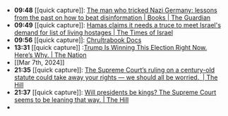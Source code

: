 - **09:48** [[quick capture]]:  [The man who tricked Nazi Germany: lessons from the past on how to beat disinformation | Books | The Guardian](https://www.theguardian.com/books/2024/mar/02/the-man-who-tricked-nazi-germany-lessons-from-the-past-on-how-to-beat-disinformation)
- **09:49** [[quick capture]]:  [Hamas claims it needs a truce to meet Israel's demand for list of living hostages | The Times of Israel](https://www.timesofisrael.com/as-israel-seeks-list-of-living-hostages-hamas-official-claims-ceasefire-needed-first/)
- **09:56** [[quick capture]]:  [Chrultrabook Docs](https://docs.chrultrabook.com/)
- **13:31** [[quick capture]] :[Trump Is Winning This Election Right Now. Here’s Why. | The Nation](https://www.thenation.com/article/politics/trump-is-winning-this-election-right-now-heres-why/?utm_source=one-signal&utm_medium=push&utm_campaign=2024-03-05)
- [[Mar 7th, 2024]]
- **21:35** [[quick capture]]:  [The Supreme Court’s ruling on a century-old statute could take away your rights — we should all be worried.  | The Hill](https://thehill.com/opinion/judiciary/4510807-the-supreme-courts-ruling-on-a-century-old-statute-could-take-away-your-rights-we-should-all-be-worried/)
- **21:37** [[quick capture]]:  [Will presidents be kings? The Supreme Court seems to be leaning that way. | The Hill](https://thehill.com/opinion/judiciary/4509936-will-presidents-be-kings-the-supreme-court-seems-to-be-leaning-that-way/)
-